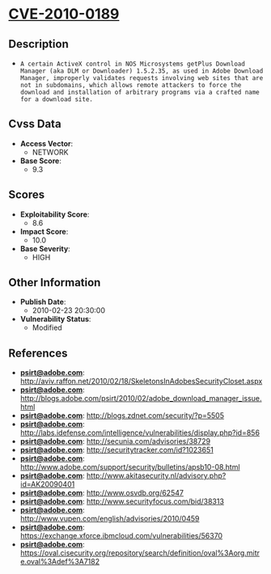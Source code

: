 
# [CVE-2010-0189](https://cve.mitre.org/cgi-bin/cvename.cgi?name=CVE-2010-0189)

## Description

- `A certain ActiveX control in NOS Microsystems getPlus Download Manager (aka DLM or Downloader) 1.5.2.35, as used in Adobe Download Manager, improperly validates requests involving web sites that are not in subdomains, which allows remote attackers to force the download and installation of arbitrary programs via a crafted name for a download site.`

## Cvss Data

- **Access Vector**:
  - NETWORK
- **Base Score**:
  - 9.3

## Scores

- **Exploitability Score**:
  - 8.6
- **Impact Score**:
  - 10.0
- **Base Severity**:
  - HIGH

## Other Information

- **Publish Date**:
  - 2010-02-23 20:30:00
- **Vulnerability Status**:
  - Modified

## References

- **psirt@adobe.com**: http://aviv.raffon.net/2010/02/18/SkeletonsInAdobesSecurityCloset.aspx
- **psirt@adobe.com**: http://blogs.adobe.com/psirt/2010/02/adobe_download_manager_issue.html
- **psirt@adobe.com**: http://blogs.zdnet.com/security/?p=5505
- **psirt@adobe.com**: http://labs.idefense.com/intelligence/vulnerabilities/display.php?id=856
- **psirt@adobe.com**: http://secunia.com/advisories/38729
- **psirt@adobe.com**: http://securitytracker.com/id?1023651
- **psirt@adobe.com**: http://www.adobe.com/support/security/bulletins/apsb10-08.html
- **psirt@adobe.com**: http://www.akitasecurity.nl/advisory.php?id=AK20090401
- **psirt@adobe.com**: http://www.osvdb.org/62547
- **psirt@adobe.com**: http://www.securityfocus.com/bid/38313
- **psirt@adobe.com**: http://www.vupen.com/english/advisories/2010/0459
- **psirt@adobe.com**: https://exchange.xforce.ibmcloud.com/vulnerabilities/56370
- **psirt@adobe.com**: https://oval.cisecurity.org/repository/search/definition/oval%3Aorg.mitre.oval%3Adef%3A7182
